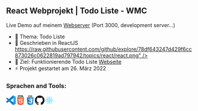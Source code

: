 ## React Webprojekt | Todo Liste - WMC

Live Demo auf meinem [Webserver](http://45.93.249.217:3000/) (Port 3000, development server...)

- 🔭 Thema: Todo Liste
- 🌱 Geschrieben in ReactJS [https://raw.githubusercontent.com/github/explore/78df643247d429f6cc873026c0622819ad797942/topics/react/react.png" />](https://developer.mozilla.org/en-US/docs/Web/HTML) 
- 🥅 Ziel: Funktionierende Todo Liste [Webseite](http://45.93.249.217:3000/) 
- ⚡ Projekt gestartet am 26. März 2022

### Sprachen and Tools:

[<img align="left" alt="Visual Studio Code" width="26px" src="https://raw.githubusercontent.com/github/explore/80688e429a7d4ef2fca1e82350fe8e3517d3494d/topics/visual-studio-code/visual-studio-code.png" />](https://code.visualstudio.com/)
[<img align="left" alt="HTML5" width="26px" src="https://raw.githubusercontent.com/github/explore/80688e429a7d4ef2fca1e82350fe8e3517d3494d/topics/html/html.png" />](https://developer.mozilla.org/en-US/docs/Web/HTML)
[<img align="left" alt="CSS3" width="26px" src="https://raw.githubusercontent.com/github/explore/80688e429a7d4ef2fca1e82350fe8e3517d3494d/topics/css/css.png" />](https://developer.mozilla.org/en-US/docs/Web/CSS)
[<img align="left" alt="GitHub" width="26px" src="https://raw.githubusercontent.com/github/explore/78df643247d429f6cc873026c0622819ad797942/topics/github/github.png" />](https://github.com/)
[<img align="left" alt="ReactJS" width="26px" src="https://raw.githubusercontent.com/github/explore/78df643247d429f6cc873026c0622819ad797942/topics/react/react.png" />](https://reactjs.org/)

<br />
<br />